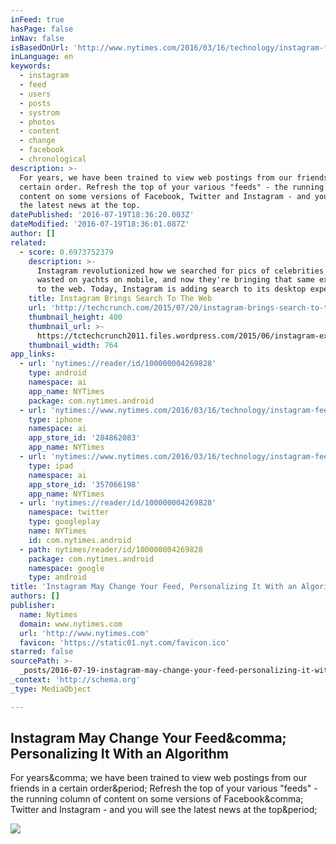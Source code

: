 ```yaml
---
inFeed: true
hasPage: false
inNav: false
isBasedOnUrl: 'http://www.nytimes.com/2016/03/16/technology/instagram-feed.html?_r=0'
inLanguage: en
keywords:
  - instagram
  - feed
  - users
  - posts
  - systrom
  - photos
  - content
  - change
  - facebook
  - chronological
description: >-
  For years, we have been trained to view web postings from our friends in a
  certain order. Refresh the top of your various "feeds" - the running column of
  content on some versions of Facebook, Twitter and Instagram - and you will see
  the latest news at the top.
datePublished: '2016-07-19T18:36:20.003Z'
dateModified: '2016-07-19T18:36:01.087Z'
author: []
related:
  - score: 0.6973752379
    description: >-
      Instagram revolutionized how we searched for pics of celebrities getting
      wasted on yachts on mobile, and now they're bringing that same experience
      to the web. Today, Instagram is adding search to its desktop experience.
    title: Instagram Brings Search To The Web
    url: 'http://techcrunch.com/2015/07/20/instagram-brings-search-to-the-web/'
    thumbnail_height: 400
    thumbnail_url: >-
      https://tctechcrunch2011.files.wordpress.com/2015/06/instagram-explore.png?w=764&h=400&crop=1
    thumbnail_width: 764
app_links:
  - url: 'nytimes://reader/id/100000004269828'
    type: android
    namespace: ai
    app_name: NYTimes
    package: com.nytimes.android
  - url: 'nytimes://www.nytimes.com/2016/03/16/technology/instagram-feed.html'
    type: iphone
    namespace: ai
    app_store_id: '284862083'
    app_name: NYTimes
  - url: 'nytimes://www.nytimes.com/2016/03/16/technology/instagram-feed.html'
    type: ipad
    namespace: ai
    app_store_id: '357066198'
    app_name: NYTimes
  - url: 'nytimes://reader/id/100000004269828'
    namespace: twitter
    type: googleplay
    name: NYTimes
    id: com.nytimes.android
  - path: nytimes/reader/id/100000004269828
    package: com.nytimes.android
    namespace: google
    type: android
title: 'Instagram May Change Your Feed, Personalizing It With an Algorithm'
authors: []
publisher:
  name: Nytimes
  domain: www.nytimes.com
  url: 'http://www.nytimes.com'
  favicon: 'https://static01.nyt.com/favicon.ico'
starred: false
sourcePath: >-
  _posts/2016-07-19-instagram-may-change-your-feed-personalizing-it-with-an-alg.md
_context: 'http://schema.org'
_type: MediaObject

---
```

<article style=""><h1>Instagram May Change Your Feed&amp;comma; Personalizing It With an Algorithm</h1><p>For years&amp;comma; we have been trained to view web postings from our friends in a certain order&amp;period; Refresh the top of your various "feeds" - the running column of content on some versions of Facebook&amp;comma; Twitter and Instagram - and you will see the latest news at the top&amp;period;</p><img src="http://static01.nyt.com/images/2016/03/15/business/16instagram/16instagram-facebookJumbo.jpg" /></article>